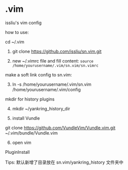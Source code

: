 # .vim
issliu's vim config

how to use:

cd ~/.vim

1. git clone https://github.com/issliu/sn.vim.git

2. new ~/.vimrc file and fill content:
`
source /home/yourusername/.vim/sn.vim/sn.vimrc
`

make a soft link config to sn.vim:

3. ln -s /home/yourusername/.vim/sn.vim /home/yourusername/.vim/config

mkdir for history plugins

4. mkdir ~/yankring_history_dir


5. install Vundle

git clone https://github.com/VundleVim/Vundle.vim.git ~/.vim/bundle/Vundle.vim


6. open vim

PluginInstall


Tips:
默认新增了目录放在 sn.vim/yankring_history 文件夹中
